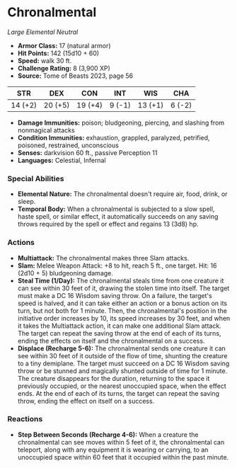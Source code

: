 # Chronalmental

*Large* *Elemental* *Neutral*

- **Armor Class:** 17 (natural armor)
- **Hit Points:** 142 (15d10 + 60)
- **Speed:** walk 30 ft.
- **Challenge Rating:** 8 (3,900 XP)
- **Source:** Tome of Beasts 2023, page 56

| STR | DEX | CON | INT | WIS | CHA |
| --- | --- | --- | --- | --- | --- |
| 14 (+2) | 20 (+5) | 19 (+4) | 9 (-1) | 13 (+1) | 6 (-2) |

- **Damage Immunities:** poison; bludgeoning, piercing, and slashing from nonmagical attacks
- **Condition Immunities:** exhaustion, grappled, paralyzed, petrified, poisoned, restrained, unconscious
- **Senses:** darkvision 60 ft., passive Perception 11
- **Languages:** Celestial, Infernal

### Special Abilities

- **Elemental Nature:** The chronalmental doesn't require air, food, drink, or sleep.
- **Temporal Body:** When a chronalmental is subjected to a slow spell, haste spell, or similar effect, it automatically succeeds on any saving throws required by the spell or effect and regains 13 (3d8) hp.

### Actions

- **Multiattack:** The chronalmental makes three Slam attacks.
- **Slam:** Melee Weapon Attack: +8 to hit, reach 5 ft., one target. Hit: 16 (2d10 + 5) bludgeoning damage.
- **Steal Time (1/Day):** The chronalmental steals time from one creature it can see within 30 feet of it, drawing the stolen time into itself. The target must make a DC 16 Wisdom saving throw. On a failure, the target's speed is halved, and it can take either an action or a bonus action on its turn, but not both for 1 minute. Then, the chronalmental's position in the initiative order increases by 10, its speed increases by 30 feet, and when it takes the Multiattack action, it can make one additional Slam attack. The target can repeat the saving throw at the end of each of its turns, ending the effects on itself and the chronalmental on a success.
- **Displace (Recharge 5-6):** The chronalmental sends one creature it can see within 30 feet of it outside of the flow of time, shunting the creature to a tiny demiplane. The target must succeed on a DC 16 Wisdom saving throw or be stunned and magically shunted outside of time for 1 minute. The creature disappears for the duration, returning to the space it previously occupied, or the nearest unoccupied space, when the effect ends. At the end of each of its turns, the target can repeat the saving throw, ending the effect on itself on a success.

### Reactions

- **Step Between Seconds (Recharge 4-6):** When a creature the chronalmental can see moves within 5 feet of it, the chronalmental can teleport, along with any equipment it is wearing or carrying, to an unoccupied space within 60 feet that it occupied within the past minute.
